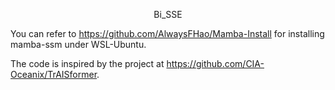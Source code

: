 <p align="center">Bi_SSE</p>

You can refer to https://github.com/AlwaysFHao/Mamba-Install for installing mamba-ssm under WSL-Ubuntu.



The code is inspired by the project at https://github.com/CIA-Oceanix/TrAISformer.